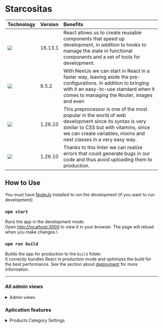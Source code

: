 # Starcositas


|Technology                                                             |Version        | Benefits
|:----------------------------------------------------------------------|:--------------|:------------------------------------------------------------------------------------------------------------------------------------------------------------------------------------------------------------------------------------------------|
|<img src="https://img.shields.io/badge/React-blue">             |16.13.1        | React allows us to create reusable components that speed up development, in addition to hooks to manage the state in functional components and a set of tools for development. |
|<img src="https://img.shields.io/badge/Next.js-black">                    |9.5.2         | With NextJs we can start in React in a faster way, leaving aside the pre-configurations. In addition to bringing with it an easy-to-use standard when it comes to managing the Router, images and even   |
|<img src="https://img.shields.io/badge/Sass-pink">                  |1.26.10           |This preprocessor is one of the most popular in the world of web development since its syntax is very similar to CSS but with vitamins, since we can create variables, mixins and nest classes in a very easy way.|
|<img src="https://img.shields.io/badge/ESLint-yellow">                  |1.26.10           | Thanks to this linter we can realize errors that could generate bugs in our code and thus avoid uploading them to production.|










## How to Use
You must have [NodeJs](https://nodejs.org/en) installed to run the development (if you want to run development)
### `npm start`
Runs the app in the development mode.\
Open [http://localhost:3000](http://localhost:3000) to view it in your browser.
The page will reload when you make changes.\

### `npm run build`
Builds the app for production to the `build` folder.\
It correctly bundles React in production mode and optimizes the build for the best performance.
See the section about [deployment](https://facebook.github.io/create-react-app/docs/deployment) for more information.

---
### All admin views
<details> 
<summary> Admin views</summary>

### Users list
![User list](https://awo.jpruezkiez.com/sc7zDq.png)

### Specific user profile

![User Profile via admin view](https://awo.jpruezkiez.com/618dNU.png)
**Note: user personal profile resembles the image above**

 ### Admin orders view

![Orders View](https://awo.jpruezkiez.com/qOKhzn.png)

</details>

### Aplication features

<details> 
<summary> Products Category Settings</summary>

### Category settings

You may add as many categories as you need via the **Navbar** component, this will trigger the category set State as defined in the **Context.js** file.

![Navbar  with 1 category](https://awo.jpruezkiez.com/Uf7Wt6.png)

***You may adjust the filtering criteria for the products in the context file:***
![contextfilter](https://awo.jpruezkiez.com/M1zGuL.png)

</details>